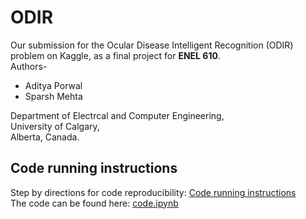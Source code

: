 # ODIR
Our submission for the Ocular Disease Intelligent Recognition (ODIR) problem on Kaggle, as a final project for **ENEL 610**.  
Authors-
- Aditya Porwal
- Sparsh Mehta 

Department of Electrcal and Computer Engineering,  
University of Calgary,  
Alberta, Canada.

## Code running instructions
Step by directions for code reproducibility: [Code running instructions](instructions.ipynb)  
The code can be found here: [code.ipynb](code.ipynb)
